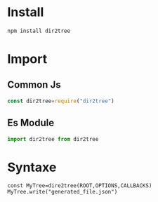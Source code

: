 # Install
```bash
npm install dir2tree
```
# Import
## Common Js
```js
const dir2tree=require("dir2tree")
```
## Es Module
```js
import dir2tree from dir2tree
```
# Syntaxe
```
const MyTree=dire2tree(ROOT,OPTIONS,CALLBACKS)
MyTree.write("generated_file.json")
```
